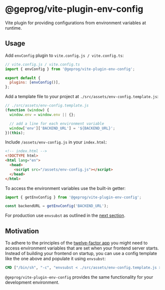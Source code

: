 # @geprog/vite-plugin-env-config

Vite plugin for providing configurations from environment variables at runtime.

## Usage

Add `envConfig` plugin to `vite.config.js / vite.config.ts`:

```js
// vite.config.js / vite.config.ts
import { envConfig } from '@geprog/vite-plugin-env-config';

export default {
  plugins: [envConfig()],
};
```

Add a template file to your project at `./src/assets/env-config.template.js`:

```js
// ./src/assets/env-config.template.js
(function (window) {
  window.env = window.env || {};

  // add a line for each environment variable
  window['env']['BACKEND_URL'] = '${BACKEND_URL}';
})(this);
```

Include `/assets/env-config.js` in your `index.html`:

```html
<!-- index.html -->
<!DOCTYPE html>
<html lang="en">
  <head>
    <script src="/assets/env-config.js"></script>
  </head>
</html>
```

To access the environment variables use the built-in getter:

```ts
import { getEnvConfig } from '@geprog/vite-plugin-env-config';

const backendURL = getEnvConfig('BACKEND_URL');
```

For production use `envsubst` as outlined in the [next section](#motivation).

## Motivation

To adhere to the principles of the [twelve-factor app](https://12factor.net/config)
you might need to access environment variables that are set when your frontend server starts.
Instead of building your frontend on startup,
you can use a config template like the one above and populate it using `envsubst`:

```Dockerfile
CMD ["/bin/sh", "-c", "envsubst < ./src/assets/env-config.template.js > ./dist/assets/env-config.js && exec nginx -g 'daemon off;'"]
```

`@geprog/vite-plugin-env-config` provides the same functionality for your development environment.
